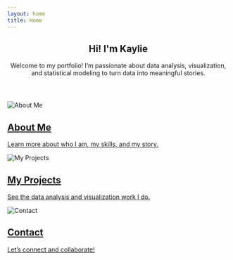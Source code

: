 ```yaml
---
layout: home
title: Home
---
```


<!-- Hero header -->
<header class="major">
  <h2>Hi! I'm Kaylie</h2>
  <p>
    Welcome to my portfolio! I’m passionate about data analysis, visualization, 
    and statistical modeling to turn data into meaningful stories.
  </p>
</header>

<!-- Tiles section -->
<section class="tiles">

  <!-- About Me tile -->
  <article class="style1">
    <span class="image">
      <img src="/assets/img/about-bg.jpg" alt="About Me">
    </span>
    <a href="/aboutme.html">
      <h2>About Me</h2>
      <div class="content">
        <p>Learn more about who I am, my skills, and my story.</p>
      </div>
    </a>
  </article>

  <!-- My Projects tile -->
  <article class="style2">
    <span class="image">
      <img src="/assets/img/projects-bg.jpg" alt="My Projects">
    </span>
    <a href="/projects.html">
      <h2>My Projects</h2>
      <div class="content">
        <p>See the data analysis and visualization work I do.</p>
      </div>
    </a>
  </article>

  <!-- Contact tile -->
  <article class="style3">
    <span class="image">
      <img src="/assets/img/contact-bg.jpg" alt="Contact">
    </span>
    <a href="/contact.html">
      <h2>Contact</h2>
      <div class="content">
        <p>Let’s connect and collaborate!</p>
      </div>
    </a>
  </article>

</section>
